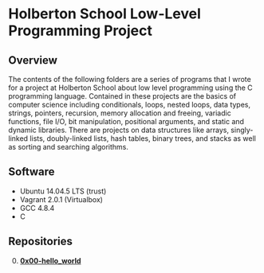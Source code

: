 # Holberton School Low-Level Programming Project

## Overview
The contents of the following folders are a series of programs that I wrote for a project at Holberton School about low level programming using the C programming language. Contained in these projects are the basics of computer science including conditionals, loops, nested loops, data types, strings, pointers, recursion, memory allocation and freeing, variadic functions, file I/O, bit manipulation, positional arguments, and static and dynamic libraries. There are projects on data structures like arrays, singly-linked lists, doubly-linked lists, hash tables, binary trees, and stacks as well as sorting and searching algorithms. 

## Software
* Ubuntu 14.04.5 LTS (trust)
* Vagrant 2.0.1 (Virtualbox)
* GCC 4.8.4
* C

## Repositories
0. **[0x00-hello_world](https://github.com/Juaco121/holbertonschool-low_level_programming/tree/master/0x00-hello_world)**
